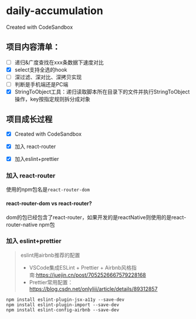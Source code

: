 # daily-accumulation

Created with CodeSandbox

## 项目内容清单：

- [ ] 递归&广度查找在xxx条数据下速度对比
- [x] select支持全选的hook
- [ ] 深过滤、深对比、深拷贝实现
- [ ] 判断是手机端还是PC端
- [x] StringToObject工具：递归读取脚本所在目录下的文件并执行StringToObject操作，key按指定规则拆分成对象

## 项目成长过程
- [x] Created with CodeSandbox
- [x] 加入 react-router
- [x] 加入eslint+prettier


### 加入 react-router
使用的npm包名是`react-router-dom`
#### react-router-dom vs react-router?
dom的包已经包含了react-router，如果开发的是reactNative则使用的是react-router-native npm包


### 加入 eslint+prettier
> eslint用airbnb推荐的配置
> - VSCode集成ESLint + Prettier + Airbnb风格指南:https://juejin.cn/post/7052526667579228168
> - Prettier常用配置：https://blog.csdn.net/onlyliii/article/details/89312857

``` npm
npm install eslint-plugin-jsx-a11y --save-dev
npm install eslint-plugin-import --save-dev
npm install eslint-config-airbnb --save-dev
```
